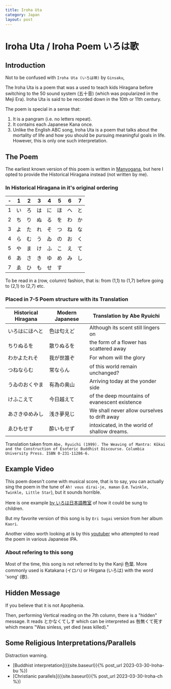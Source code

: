 ```yaml
---
title: Iroha Uta
category: Japan
layout: post
---
```

# Iroha Uta / Iroha Poem いろは歌

## Introduction
Not to be confused with `Iroha Uta (いろは唄)` by `Ginsaku`,

The Iroha Uta is a poem that was a used to teach kids Hiragana before switching to the 50 sound system (五十音) (which was popularized in the Meji Era). Iroha Uta is said to be recorded down in the 10th or 11th century.

The poem is special in a sense that:
1. It is a pangram (i.e. no letters repeat).
2. It contains each Japanese Kana once.
3. Unlike the English ABC song, Iroha Uta is a poem that talks about the mortality of life and how you should be pursuing meaningful goals in life. However, this is only one such interpretation. 

## The Poem
The earliest known version of this poem is written in [Manyogana](#null), but here I opted to provide the Historical Hiragana instead (not written by me).

### In Historical Hiragana in it's original ordering

|-|1|2|3|4|5|6|7|
|-|-|-|-|-|-|-|-|
|1|い|ろ|は|に|ほ|へ|と|
|2|ち|り|ぬ|る|を|わ|か|
|3|よ|た|れ|そ|つ|ね|な|
|4|ら|む|う|ゐ|の|お|く|
|5|や|ま|け|ふ|こ|え|て|
|6|あ|さ|き|ゆ|め|み|し|
|7|ゑ|ひ|も|せ|す|||

To be read in a (row, column) fashion, that is: from (1,1) to (1,7) before going to (2,1) to (2,7) etc.

### Placed in 7-5 Poem structure with its Translation

|Historical Hiragana | Modern Japanese | Translation by Abe Ryuichi|
|-|-|-|
|いろはにほへと|色は匂えど|Although its scent still lingers on|
|ちりぬるを|散りぬるを|the form of a flower has scattered away|
|わかよたれそ|我が世誰ぞ|For whom will the glory|
|つねならむ|常ならん|of this world remain unchanged?|
|うゐのおくやま|有為の奥山|Arriving today at the yonder side|
|けふこえて|今日越えて|of the deep mountains of evanescent existence|
|あさきゆめみし|浅き夢見じ|We shall never allow ourselves to drift away|
|ゑひもせす|酔いもせず| intoxicated, in the world of shallow dreams.|

Translation taken from
`Abe, Ryuichi (1999). The Weaving of Mantra: Kûkai and the Construction of Esoteric Buddhist Discourse. Columbia University Press. ISBN 0-231-11286-6.`

## Example Video

This poem doesn't come with musical score, that is to say, you can actually sing the poem in the tune of `Ah! vous dirai-je, maman` (i.e. `Twinkle, Twinkle, Little Star`), but it sounds horrible.

Here is one example [by いろは日本語教室](https://www.youtube.com/watch?v=_z72YC7gh2U) of how it could be sung to children.

But my favorite version of this song is by `Eri Sugai` version from her album `Kaori`.

Another video worth looking at is by this [youtuber](https://www.youtube.com/watch?v=8ygkipU59WM) who attempted to read the poem in various Japanese IPA.

### About refering to this song
Most of the time, this song is not referred to by the Kanji 色葉. More commonly used is Katakana (イロハ) or Hirgana (いろは) with the word 'song' (歌).

## Hidden Message
If you believe that it is not Apophenia.

Then, performing Vertical reading on the 7th column, there is a "hidden" message. It reads とかなくてしす which can be interpreted as 咎無くて死す which means "Was sinless, yet died (was killed)."

## Some Religious Interpretations/Parallels

Distraction warning.

* [Buddhist interpretation]({{site.baseurl}}{% post_url 2023-03-30-Iroha-bu %})
* [Christianic parallels]({{site.baseurl}}{% post_url 2023-03-30-Iroha-ch %})
